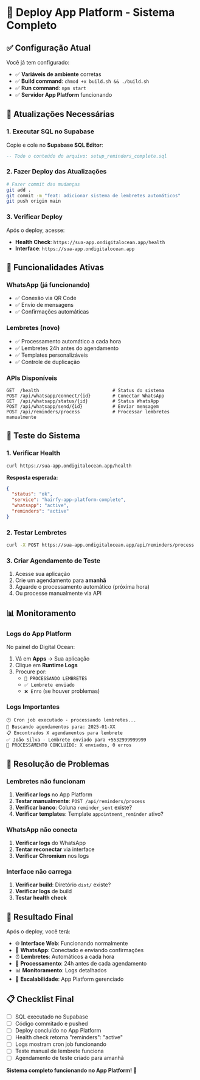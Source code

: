 # 🚀 **Deploy App Platform - Sistema Completo**

## ✅ **Configuração Atual**

Você já tem configurado:
- ✅ **Variáveis de ambiente** corretas
- ✅ **Build command**: `chmod +x build.sh && ./build.sh`
- ✅ **Run command**: `npm start`
- ✅ **Servidor App Platform** funcionando

## 🔄 **Atualizações Necessárias**

### **1. Executar SQL no Supabase**
Copie e cole no **Supabase SQL Editor**:
```sql
-- Todo o conteúdo do arquivo: setup_reminders_complete.sql
```

### **2. Fazer Deploy das Atualizações**
```bash
# Fazer commit das mudanças
git add .
git commit -m "feat: adicionar sistema de lembretes automáticos"
git push origin main
```

### **3. Verificar Deploy**
Após o deploy, acesse:
- **Health Check**: `https://sua-app.ondigitalocean.app/health`
- **Interface**: `https://sua-app.ondigitalocean.app`

## 🎯 **Funcionalidades Ativas**

### **WhatsApp (já funcionando)**
- ✅ Conexão via QR Code
- ✅ Envio de mensagens
- ✅ Confirmações automáticas

### **Lembretes (novo)**
- ✅ Processamento automático a cada hora
- ✅ Lembretes 24h antes do agendamento
- ✅ Templates personalizáveis
- ✅ Controle de duplicação

### **APIs Disponíveis**
```
GET  /health                           # Status do sistema
POST /api/whatsapp/connect/{id}        # Conectar WhatsApp
GET  /api/whatsapp/status/{id}         # Status WhatsApp
POST /api/whatsapp/send/{id}           # Enviar mensagem
POST /api/reminders/process            # Processar lembretes manualmente
```

## 🧪 **Teste do Sistema**

### **1. Verificar Health**
```bash
curl https://sua-app.ondigitalocean.app/health
```

**Resposta esperada:**
```json
{
  "status": "ok",
  "service": "hairfy-app-platform-complete",
  "whatsapp": "active",
  "reminders": "active"
}
```

### **2. Testar Lembretes**
```bash
curl -X POST https://sua-app.ondigitalocean.app/api/reminders/process
```

### **3. Criar Agendamento de Teste**
1. Acesse sua aplicação
2. Crie um agendamento para **amanhã**
3. Aguarde o processamento automático (próxima hora)
4. Ou processe manualmente via API

## 📊 **Monitoramento**

### **Logs do App Platform**
No painel do Digital Ocean:
1. Vá em **Apps** → Sua aplicação
2. Clique em **Runtime Logs**
3. Procure por:
   - `🔄 PROCESSANDO LEMBRETES`
   - `✅ Lembrete enviado`
   - `❌ Erro` (se houver problemas)

### **Logs Importantes**
```
🕐 Cron job executado - processando lembretes...
📅 Buscando agendamentos para: 2025-01-XX
📋 Encontrados X agendamentos para lembrete
✅ João Silva - Lembrete enviado para +5532999999999
🎯 PROCESSAMENTO CONCLUÍDO: X enviados, 0 erros
```

## 🔧 **Resolução de Problemas**

### **Lembretes não funcionam**
1. **Verificar logs** no App Platform
2. **Testar manualmente**: `POST /api/reminders/process`
3. **Verificar banco**: Coluna `reminder_sent` existe?
4. **Verificar templates**: Template `appointment_reminder` ativo?

### **WhatsApp não conecta**
1. **Verificar logs** do WhatsApp
2. **Tentar reconectar** via interface
3. **Verificar Chromium** nos logs

### **Interface não carrega**
1. **Verificar build**: Diretório `dist/` existe?
2. **Verificar logs** de build
3. **Testar health check**

## 🎉 **Resultado Final**

Após o deploy, você terá:

- 🌐 **Interface Web**: Funcionando normalmente
- 📱 **WhatsApp**: Conectado e enviando confirmações
- ⏰ **Lembretes**: Automáticos a cada hora
- 🔄 **Processamento**: 24h antes de cada agendamento
- 📊 **Monitoramento**: Logs detalhados
- 🚀 **Escalabilidade**: App Platform gerenciado

## 📋 **Checklist Final**

- [ ] SQL executado no Supabase
- [ ] Código commitado e pushed
- [ ] Deploy concluído no App Platform
- [ ] Health check retorna "reminders": "active"
- [ ] Logs mostram cron job funcionando
- [ ] Teste manual de lembrete funciona
- [ ] Agendamento de teste criado para amanhã

**Sistema completo funcionando no App Platform! 🎉**